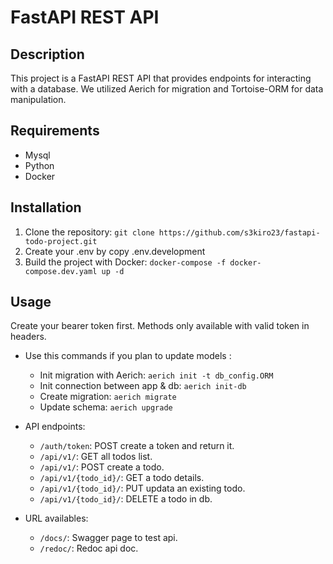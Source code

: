 # FastAPI REST API

## Description
This project is a FastAPI REST API that provides endpoints for interacting with a database.
We utilized Aerich for migration and Tortoise-ORM for data manipulation.

## Requirements

- Mysql
- Python
- Docker

## Installation
1. Clone the repository: `git clone https://github.com/s3kiro23/fastapi-todo-project.git`
2. Create your .env by copy .env.development
3. Build the project with Docker: `docker-compose -f docker-compose.dev.yaml up -d`

## Usage
Create your bearer token first.
Methods only available with valid token in headers.

- Use this commands if you plan to update models : 
  - Init migration with Aerich: `aerich init -t db_config.ORM`
  - Init connection between app & db: `aerich init-db`
  - Create migration: `aerich migrate`
  - Update schema: `aerich upgrade`

- API endpoints:
  - `/auth/token`: POST create a token and return it.
  - `/api/v1/`: GET all todos list.
  - `/api/v1/`: POST create a todo.
  - `/api/v1/{todo_id}/`: GET a todo details.
  - `/api/v1/{todo_id}/`: PUT updata an existing todo.
  - `/api/v1/{todo_id}/`: DELETE a todo in db.

- URL availables:
  - `/docs/`: Swagger page to test api.
  - `/redoc/`: Redoc api doc.
